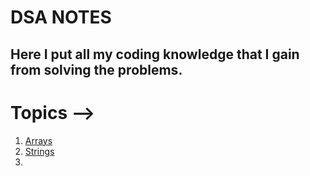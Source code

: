 # DSA NOTES

## Here I put all my coding knowledge that I gain from solving the problems.


# Topics -->

01) [Arrays](/Topics/01_Array/README.md)
02) [Strings](/Topics/02_Strings/README.md)
03) 